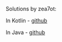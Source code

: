 Solutions by zea7ot:

In Kotlin - [github](https://github.com/zea7ot/leetcode-solutions-kotlin-zea7ot)

In Java - [github](https://github.com/zea7ot/leetcode-solutions-java-zea7ot)